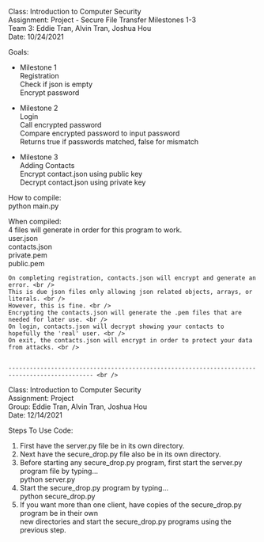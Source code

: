 Class: Introduction to Computer Security <br />
Assignment: Project - Secure File Transfer Milestones 1-3 <br />
Team 3: Eddie Tran, Alvin Tran, Joshua Hou <br />
Date: 10/24/2021 <br />

Goals: <br />

- Milestone 1 <br />
    Registration <br />
    Check if json is empty <br />
    Encrypt password <br />

- Milestone 2 <br />
    Login <br />
    Call encrypted password <br />
    Compare encrypted password to input password <br />
    Returns true if passwords matched, false for mismatch <br />

- Milestone 3 <br />
    Adding Contacts <br />
    Encrypt contact.json using public key <br />
    Decrypt contact.json using private key <br />

How to compile: <br />
	python main.py <br />

When compiled: <br />
    4 files will generate in order for this program to work. <br />
        user.json <br />
        contacts.json <br />
        private.pem <br />
        public.pem <br />

    On completing registration, contacts.json will encrypt and generate an error. <br />
    This is due json files only allowing json related objects, arrays, or literals. <br />
    However, this is fine. <br />
    Encrypting the contacts.json will generate the .pem files that are needed for later use. <br />
    On login, contacts.json will decrypt showing your contacts to hopefully the 'real' user. <br />
    On exit, the contacts.json will encrypt in order to protect your data from attacks. <br />
    
    
    ---------------------------------------------------------------------------------------------- <br />
    
Class: Introduction to Computer Security <br />
Assignment: Project <br />
Group: Eddie Tran, Alvin Tran, Joshua Hou <br />
Date: 12/14/2021 <br />

Steps To Use Code: <br />
1) First have the server.py file be in its own directory. <br />
2) Next have the secure_drop.py file also be in its own directory. <br />
3) Before starting any secure_drop.py program, first start the server.py program file by typing... <br />
   	python server.py <br />
4) Start the secure_drop.py program by typing... <br />
	  python secure_drop.py <br />
5) If you want more than one client, have copies of the secure_drop.py program be in their own <br />
   new directories and start the secure_drop.py programs using the previous step. <br />
